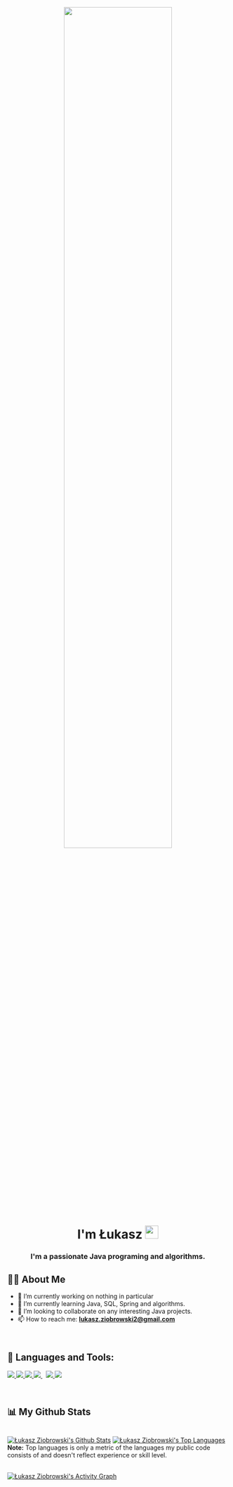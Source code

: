<p align="center">
  <a href="#"><img width="70%" height="auto" src="https://cdn.dribbble.com/users/3528077/screenshots/9072743/media/71859897f522041a420893ce7d27843b.gif" height="200px"/></a>
</p>

<h1 align="center">I'm Łukasz <img src="https://raw.githubusercontent.com/MartinHeinz/MartinHeinz/master/wave.gif" width="30px"></h1>
<h3 align="center">I'm a passionate Java programing and algorithms.</h3>


## 🙋‍♂️ About Me

- 🔭 I’m currently working on nothing in particular
- 🌱 I’m currently learning Java, SQL, Spring and algorithms.
- 👯 I’m looking to collaborate on any interesting Java projects.
- 📫 How to reach me: **lukasz.ziobrowski2@gmail.com**

<br/>

## 🚀 Languages and Tools:

<p align="left"> 
    <a href="https://www.iso.org/standard/74528.html" target="_blank"> <img src="https://img.icons8.com/color/48/000000/c-programming.png"/> </a>
    <a href="https://isocpp.org/" target="_blank"> <img src="https://img.icons8.com/color/48/000000/c-plus-plus-logo.png"/> </a>
    <a href="https://www.java.com" target="_blank"> <img src="https://img.icons8.com/color/48/000000/java-coffee-cup-logo.png"/> </a>
    <a style="padding-right:8px;" href="https://www.mysql.com/" target="_blank"> <img src="https://img.icons8.com/fluent/50/000000/mysql-logo.png"/> </a>  
    <a href="https://git-scm.com/" target="_blank"> <img src="https://img.icons8.com/color/48/000000/git.png"/> </a> 
    <a href="https://linuxmint.com/" target="_blank"> <img src="https://img.icons8.com/color/48/000000/linux-mint.png"/> </a> 
</p>

<br/>

## 📊 My Github Stats

  <br/>
    <a href="https://github.com/LukaszAndzej/github-readme-stats"><img alt="Łukasz Ziobrowski's Github Stats" src="https://github-readme-stats.vercel.app/api?username=LukaszAndzej&show_icons=true&count_private=true&theme=react&hide_border=true&bg_color=0D1117" /></a>
  <a href="https://github.com/LukaszAndzej/github-readme-stats"><img alt="Łukasz Ziobrowski's Top Languages" src="https://github-readme-stats.vercel.app/api/top-langs/?username=LukaszAndzej&langs_count=8&count_private=true&layout=compact&theme=react&hide_border=true&bg_color=0D1117" /></a>
  <br/>
  <b>Note:</b> Top languages is only a metric of the languages my public code consists of and doesn't reflect experience or skill level.


<br/>
<br/>

<a href="https://github.com/LukaszAndzej/github-readme-activity-graph"><img alt="Łukasz Ziobrowski's Activity Graph" src="https://activity-graph.herokuapp.com/graph?username=LukaszAndzej&bg_color=0D1117&color=5BCDEC&line=5BCDEC&point=FFFFFF&hide_border=true" /></a>

<br/>
<br/>
